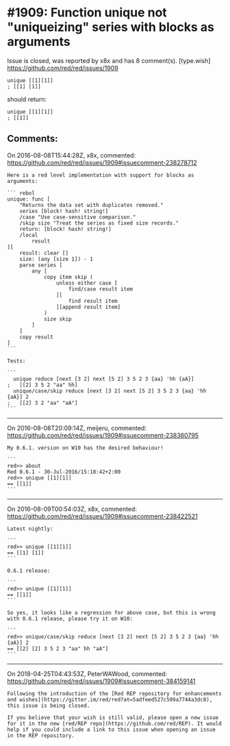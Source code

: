 
#1909: Function unique not "uniqueizing" series with blocks as arguments
================================================================================
Issue is closed, was reported by x8x and has 8 comment(s).
[type.wish]
<https://github.com/red/red/issues/1909>

```
unique [[1][1]]
; [[1] [1]]
```

should return:

```
unique [[1][1]]
; [[1]]
```



Comments:
--------------------------------------------------------------------------------

On 2016-08-08T15:44:28Z, x8x, commented:
<https://github.com/red/red/issues/1909#issuecomment-238278712>

    Here is a red level implementation with support for blocks as arguments:
    
    ``` rebol
    unique: func [
        "Returns the data set with duplicates removed."
        series [block! hash! string!]
        /case "Use case-sensitive comparison."
        /skip size "Treat the series as fixed size records."
        return: [block! hash! string!]
        /local
            result
    ][
        result: clear []
        size: (any [size 1]) - 1
        parse series [
            any [
                copy item skip (
                    unless either case [
                        find/case result item
                    ][
                        find result item
                    ][append result item]
                )
                size skip
            ]
        ]
        copy result
    ]
    ```
    
    Tests:
    
    ```
      unique reduce [next [3 2] next [5 2] 3 5 2 3 {aa} 'hh {aA}]
    ;   [[2] 3 5 2 "aa" hh]
      unique/case/skip reduce [next [3 2] next [5 2] 3 5 2 3 {aa} 'hh {aA}] 2
    ;   [[2] 3 2 "aa" "aA"]
    ```

--------------------------------------------------------------------------------

On 2016-08-08T20:09:14Z, meijeru, commented:
<https://github.com/red/red/issues/1909#issuecomment-238360795>

    My 0.6.1. version on W10 has the desired behaviour!
    
    ```
    red>> about
    Red 0.6.1 - 30-Jul-2016/15:18:42+2:00
    red>> unique [[1][1]]
    == [[1]]
    ```

--------------------------------------------------------------------------------

On 2016-08-09T00:54:03Z, x8x, commented:
<https://github.com/red/red/issues/1909#issuecomment-238422521>

    Latest nightly:
    
    ```
    red>> unique [[1][1]]
    == [[1] [1]]
    ```
    
    0.6.1 release:
    
    ```
    red>> unique [[1][1]]
    == [[1]]
    ```
    
    So yes, it looks like a regression for above case, but this is wrong with 0.6.1 release, please try it on W10:
    
    ```
    red>> unique/case/skip reduce [next [3 2] next [5 2] 3 5 2 3 {aa} 'hh {aA}] 2
    == [[2] [2] 3 5 2 3 "aa" hh "aA"]
    ```

--------------------------------------------------------------------------------

On 2018-04-25T04:43:53Z, PeterWAWood, commented:
<https://github.com/red/red/issues/1909#issuecomment-384159141>

    Following the introduction of the [Red REP repository for enhancements and wishes](https://gitter.im/red/red?at=5adfeed527c509a7744a3dc8), this issue is being closed.
    
    If you believe that your wish is still valid, please open a new issue for it in the new [red/REP repo](https://github.com/red/REP). It would help if you could include a link to this issue when opening an issue in the REP repository.

